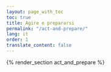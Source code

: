 ```yaml
---
layout: page_with_toc
toc: true
title: Agire e prepararsi
permalink: "/act-and-prepare/"
lang: it
order: 1
translate_content: false
---
```






{% render_section act_and_prepare %}
